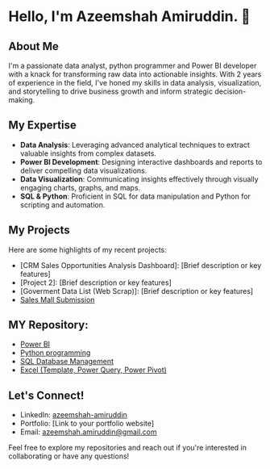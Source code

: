# Hello, I'm Azeemshah Amiruddin. 👋

## About Me
I'm a passionate data analyst, python programmer and Power BI developer with a knack for transforming raw data into actionable insights. With 2 years of experience in the field, I've honed my skills in data analysis, visualization, and storytelling to drive business growth and inform strategic decision-making.

## My Expertise
- **Data Analysis**: Leveraging advanced analytical techniques to extract valuable insights from complex datasets.
- **Power BI Development**: Designing interactive dashboards and reports to deliver compelling data visualizations.
- **Data Visualization**: Communicating insights effectively through visually engaging charts, graphs, and maps.
- **SQL & Python**: Proficient in SQL for data manipulation and Python for scripting and automation.

## My Projects
Here are some highlights of my recent projects:
- [CRM Sales Opportunities Analysis Dashboard]: [Brief description or key features]
- [Project 2]: [Brief description or key features]
- [Goverment Data List (Web Scrap)]: [Brief description or key features]
- [Sales Mall Submission](https://github.com/Azeemshah99/Sales_Mall_Submission)

## MY Repository:
- [Power BI](https://github.com/Azeemshah99/Power-BI)
- [Python programming](https://github.com/Azeemshah99/Python)
- [SQL Database Management](https://github.com/Azeemshah99/SQL)
- [Excel (Template, Power Query, Power Pivot)](https://github.com/Azeemshah99/Excel)

## Let's Connect!
- LinkedIn: [azeemshah-amiruddin](https://www.linkedin.com/in/azeemshah-amiruddin/)
- Portfolio: [Link to your portfolio website]
- Email: azeemshah.amiruddin@gmail.com

Feel free to explore my repositories and reach out if you're interested in collaborating or have any questions!


<!--
**Azeemshah99/Azeemshah99** is a ✨ _special_ ✨ repository because its `README.md` (this file) appears on your GitHub profile.

Here are some ideas to get you started:

- 🔭 I’m currently working on ...
- 🌱 I’m currently learning ...
- 👯 I’m looking to collaborate on ...
- 🤔 I’m looking for help with ...
- 💬 Ask me about ...
- 📫 How to reach me: ...
- 😄 Pronouns: ...
- ⚡ Fun fact: ...
-->
